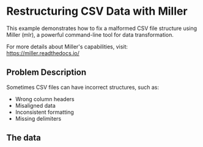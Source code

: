 # Restructuring CSV Data with Miller

This example demonstrates how to fix a malformed CSV file structure using Miller (mlr), a powerful command-line tool for data transformation.

For more details about Miller's capabilities, visit:
https://miller.readthedocs.io/

## Problem Description

Sometimes CSV files can have incorrect structures, such as:
- Wrong column headers
- Misaligned data
- Inconsistent formatting
- Missing delimiters

## The data
